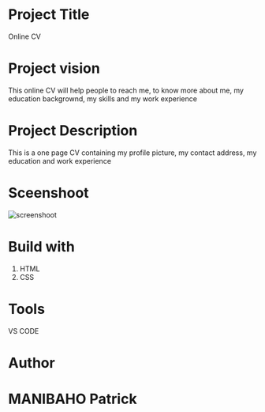 # Project Title
Online CV
# Project vision
This online CV will help people to reach me, to know more about me, my education backgrownd, my skills and my work experience
# Project Description
This is a one page CV containing my profile picture, my contact address, my education and work experience
# Sceenshoot
![screenshoot](https://user-images.githubusercontent.com/63926982/203840569-e74a1eea-7c6b-42a2-ab19-a9a5eb7bffc5.png)

# Build with
1. HTML
2. CSS
# Tools
VS CODE
# Author
# MANIBAHO Patrick

